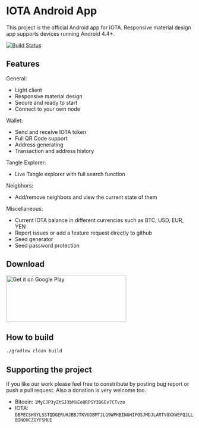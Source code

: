 # IOTA Android App
This project is the official Android app for IOTA. Responsive material design app supports devices running Android 4.4+.

[![Build Status](https://travis-ci.org/iotaledger/android-wallet-app.svg?branch=master)](https://travis-ci.org/iotaledger/android-wallet-app)

<h2>Features</h2>

General:
- Light client
- Responsive material design
- Secure and ready to start
- Connect to your own node

Wallet:
- Send and receive IOTA token
- Full QR Code support
- Address generating
- Transaction and address history

Tangle Explorer:
- Live Tangle explorer with full search function

Neigbhors:
- Add/remove neighbors and view the current state of them

Miscellaneous:
- Current IOTA balance in different currencies such as BTC, USD, EUR, YEN
- Report issues or add a feature request directly to github
- Seed generator
- Seed password protection

<h2>Download</h2>

<a href='https://play.google.com/store/apps/details?id=org.iota.wallet'><img alt='Get it on Google Play' src='https://play.google.com/intl/en_us/badges/images/generic/en_badge_web_generic.png' width="323" height="125"/></a></a>

<h2>How to build</h2>


```bash
./gradlew clean build
```
<h2>Supporting the project</h2>
If you like our work please feel free to constribute by posting bug report or push a pull request.
Also a donation is very welcome too.

- Bitcoin: `1MyCJP3yZtSJ3bMVEoQRPSY3D6Ev7CTvzo`
- IOTA: `DBPECSH9YLSSTQDGERUHJBBJTKVUDBMTJLG9WPHBINGHIFOSJMDJLARTVOXXWEFQJLLBINOHCZGYFSMUE`
